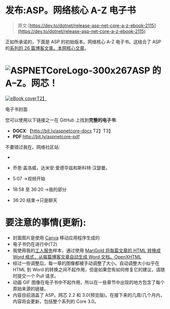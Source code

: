 # 发布:ASP。网络核心 A-Z 电子书

> 原文:[https://dev.to/dotnet/release-asp-net-core-a-z-ebook-2115](https://dev.to/dotnet/release-asp-net-core-a-z-ebook-2115)

正如所承诺的，下面是 ASP 的初始版本。网络核心 A-Z 电子书。这结合了 ASP 的[系列的 26 篇博客文章。本网核心文章](https://wakeupandcode.com/aspnetcore/#aspnetcore2019)。

# ![ASPNETCoreLogo-300x267](../Images/eb34c6947da303ddcedcbc8e463f743c.png)ASP 的 A–Z。网芯！

[![eBook cover](../Images/223f0107c5bd046dbd85115c741cd957.png)T2】](http://bit.ly/aspnetcore-pdf)

电子书封面

您可以使用以下链接之一在 GitHub 上找到**完整的电子书**:

*   **DOCX**:【http://bit.ly/aspnetcore-docx T2】T3】
*   **PDF**:http://bit.ly/aspnetcore-pdf

不要错过我在。网络社区站:

*   [2019 年 8 月 6 日]:[https://youtu.be/t5sBSOydYxI?t=307](https://youtu.be/t5sBSOydYxI?t=307)

*   乔恩·盖洛威，达米安·爱德华兹和斯科特·汉瑟曼。
*   5:07 ->视频开始
*   18:58 至 36:20 ->我的部分
*   36:20 结束->只是聊天

# [](#things-to-note-updated)要注意的事情(更新):

*   封面图片是使用 [Canva](https://www.canva.com/) 移动应用程序生成的
*   电子书仍在进行中(T2)
*   我使用我的[工人服务](https://wakeupandcode.com/worker-service-in-asp-net-core/)样本，通过使用 [MariGold 将每篇文章的 HTML 转换成 Word 格式，从每篇博客文章自动生成 Word 文档。OpenXHTML](https://github.com/kannan-ar/MariGold.OpenXHTML)
*   经过一些调整后，每一章的图像都被手动调整了大小。自动调整大小似乎在 HTML 到 Word 的转换之间不起作用，但是如果您有如何修复它的建议，请随时提交一个 Pull 请求。
*   动画 GIF 图像在电子书中不起作用，所以在一些章节中出现的地方包含了每个原始来源的链接。
*   内容目前涵盖了 ASP。网芯 2.2 和 3.0(预览版)。在接下来的几周/几个月内，内容将会更新，包括整个系列的 Core 3.0。
